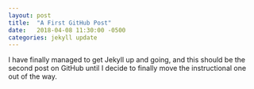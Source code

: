 ```yaml
---
layout: post
title:  "A First GitHub Post"
date:   2018-04-08 11:30:00 -0500
categories: jekyll update
---
```

I have finally managed to get Jekyll up and going, and this should be the second post on GitHub until I decide to finally move the instructional one out of the way.
